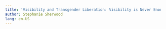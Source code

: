 ```yaml
---
title: 'Visibility and Transgender Liberation: Visibility is Never Enough'
author: Stephanie Sherwood
lang: en-US
---
```


